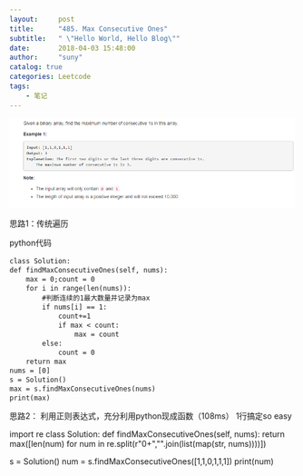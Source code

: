 ```yaml
---
layout:     post
title:      "485. Max Consecutive Ones"
subtitle:   " \"Hello World, Hello Blog\""
date:       2018-04-03 15:48:00
author:     "suny"
catalog: true
categories: Leetcode
tags:
    - 笔记
---
```

<img src="/img/MaxConsecutiveOnes.jpg"/>

思路1：传统遍历

python代码

	class Solution:
    def findMaxConsecutiveOnes(self, nums):
        max = 0;count = 0
        for i in range(len(nums)):
			#判断连续的1最大数量并记录为max
            if nums[i] == 1:
                count+=1
                if max < count:
                    max = count
            else:
                count = 0                     
        return max
	nums = [0]
	s = Solution()
	max = s.findMaxConsecutiveOnes(nums)
	print(max) 


思路2： 利用正则表达式，充分利用python现成函数（108ms）  1行搞定so easy

          
import re
class Solution:
    def findMaxConsecutiveOnes(self, nums):
        return max([len(num) for num in re.split(r"0+","".join(list(map(str, nums))))])
        
s = Solution()
num = s.findMaxConsecutiveOnes([1,1,0,1,1,1])
print(num)
           
	            
        
	
	


